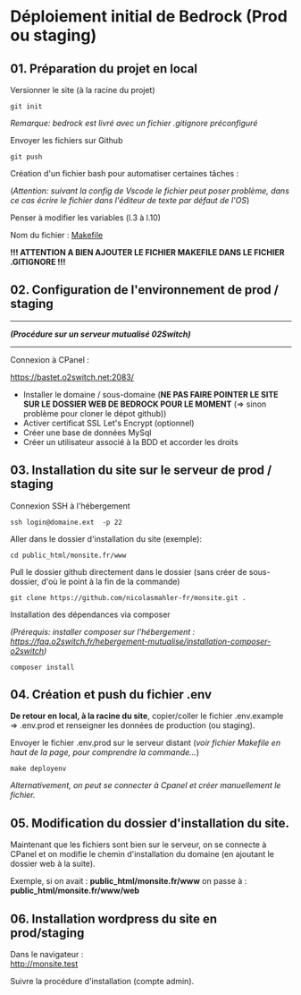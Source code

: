 # Déploiement initial de Bedrock (Prod ou staging)

## 01. Préparation du projet en local

Versionner le site (à la racine du projet)

    git init

*Remarque: bedrock est livré avec un fichier .gitignore préconfiguré*

Envoyer les fichiers sur Github

    git push

Création d'un fichier bash pour automatiser certaines tâches :

(*Attention: suivant la config de Vscode le fichier peut poser problème, dans ce cas écrire le fichier dans l'éditeur de texte par défaut de l'OS*)

Penser à modifier les variables (l.3 à l.10)  

Nom du fichier : [Makefile](Makefile)

**!!! ATTENTION A BIEN AJOUTER LE FICHIER MAKEFILE DANS LE FICHIER .GITIGNORE !!!**

## 02. Configuration de l'environnement de prod / staging

*****************
***__(Procédure sur un serveur mutualisé 02Switch)__***
*****************
Connexion à CPanel :

https://bastet.o2switch.net:2083/

* Installer le domaine / sous-domaine (**NE PAS FAIRE POINTER LE SITE SUR LE DOSSIER WEB DE BEDROCK POUR LE MOMENT** (=> sinon problème pour cloner le dépot github))
* Activer certificat SSL Let's Encrypt (optionnel)
* Créer une base de données MySql
* Créer un utilisateur associé à la BDD et accorder les droits

## 03. Installation du site sur le serveur de prod / staging

Connexion SSH à l'hébergement

    ssh login@domaine.ext  -p 22

Aller dans le dossier d'installation du site (exemple):

    cd public_html/monsite.fr/www

Pull le dossier github directement dans le dossier (sans créer de sous-dossier, d'où le point à la fin de la commande)

    git clone https://github.com/nicolasmahler-fr/monsite.git .

Installation des dépendances via composer

*(Prérequis: installer composer sur l'hébergement : https://faq.o2switch.fr/hebergement-mutualise/installation-composer-o2switch)*

    composer install

## 04. Création et push du fichier .env

**De retour en local, à la racine du site**, copier/coller le fichier .env.example => .env.prod et renseigner les données de production (ou staging).

Envoyer le fichier .env.prod sur le serveur distant (*voir fichier Makefile en haut de la page, pour comprendre la commande...*)

    make deployenv

*Alternativement, on peut se connecter à Cpanel et créer manuellement le fichier.*

## 05. Modification du dossier d'installation du site.

Maintenant que les fichiers sont bien sur le serveur, on se connecte à CPanel et on modifie le chemin d'installation du domaine (en ajoutant le dossier web à la suite).

Exemple, si on avait : **public_html/monsite.fr/www** on passe à : **public_html/monsite.fr/www/web**

## 06. Installation wordpress du site en prod/staging

Dans le navigateur :  
http://monsite.test

Suivre la procédure d'installation (compte admin).

